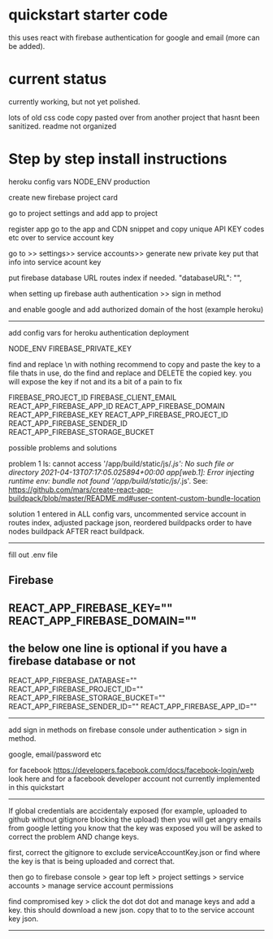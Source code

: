 # quickstart starter code
this uses react with firebase authentication for google and email (more can be added). 

# current status
currently working, but not yet polished.

lots of old css code copy pasted over from another project that hasnt been sanitized. 
readme not organized


# Step by step install instructions
heroku config vars
NODE_ENV
production

create new firebase project card

go to project settings and add app to project

register app
go to the app and CDN snippet and copy unique API KEY codes etc over to service account key

go to >> settings>> service accounts>> generate new private key
put that info into service acount key


put firebase database URL routes index if needed. 
 "databaseURL": "",

when setting up firebase auth
authentication >> sign in method

and enable google and add authorized domain of the host (example heroku)

------------------
add config vars for heroku authentication deployment


NODE_ENV
FIREBASE_PRIVATE_KEY

find and replace \n with nothing
recommend to copy and paste the key to a file thats in use, do the find and replace and 
DELETE the copied key. you will expose the key if not and its a bit of a pain to fix

FIREBASE_PROJECT_ID
FIREBASE_CLIENT_EMAIL
REACT_APP_FIREBASE_APP_ID
REACT_APP_FIREBASE_DOMAIN
REACT_APP_FIREBASE_KEY
REACT_APP_FIREBASE_PROJECT_ID
REACT_APP_FIREBASE_SENDER_ID
REACT_APP_FIREBASE_STORAGE_BUCKET

possible problems and solutions

problem 1
ls: cannot access '/app/build/static/js/*.js': No such file or directory
2021-04-13T07:17:05.025894+00:00 app[web.1]: Error injecting runtime env: bundle not found '/app/build/static/js/*.js'. See: https://github.com/mars/create-react-app-buildpack/blob/master/README.md#user-content-custom-bundle-location

solution 1
entered in ALL config vars, uncommented service account in routes index, adjusted package json, reordered buildpacks order to have nodes buildpack AFTER react buildpack. 

--------------
fill out .env file

## Firebase
REACT_APP_FIREBASE_KEY=""
REACT_APP_FIREBASE_DOMAIN=""
-------
the below one line is optional if you have a firebase database or not
------
REACT_APP_FIREBASE_DATABASE=""
REACT_APP_FIREBASE_PROJECT_ID=""
REACT_APP_FIREBASE_STORAGE_BUCKET=""
REACT_APP_FIREBASE_SENDER_ID=""
REACT_APP_FIREBASE_APP_ID=""

--------------------
add sign in methods on firebase console under authentication > sign in method.

google, email/password etc

for facebook
https://developers.facebook.com/docs/facebook-login/web
look here and for a facebook developer account
not currently implemented in this quickstart

----------------
If global credentials are accidentaly exposed 
(for example, uploaded to github without gitignore blocking the upload)
then you will get angry emails from google letting you know that the key was exposed
you will be asked to correct the problem AND change keys.

first, correct the gitignore to exclude serviceAccountKey.json or find where the key is that is being uploaded and correct that. 

then go to firebase console > gear top left > project settings > service accounts > 
manage service account permissions

find compromised key > click the dot dot dot and manage keys and add a key. 
this should download a new json. copy that to to the service account key json. 

----------------

